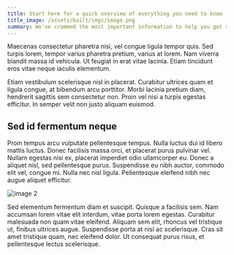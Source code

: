 ```yaml
---
title: Start here for a quick overview of everything you need to know
title_image: /assets/built/imgs/image.png
summary: We've crammed the most important information to help you get started with Ghost into this one post. It's your cheat-sheet to get started, and your shortcut to advanced features.
---
```


Maecenas consectetur pharetra nisi, vel congue ligula tempor quis. Sed turpis lorem, tempor varius pharetra pretium, varius at lorem. Nam viverra blandit massa id vehicula. Ut feugiat in erat vitae lacinia. Etiam tincidunt eros vitae neque iaculis elementum.

Etiam vestibulum scelerisque nisl in placerat. Curabitur ultrices quam et ligula congue, at bibendum arcu porttitor. Morbi lacinia pretium diam, hendrerit sagittis sem consectetur non. Proin vel nisi a turpis egestas efficitur. In semper velit non justo aliquam euismod.

## Sed id fermentum neque
Proin tempus arcu vulputate pellentesque tempus. Nulla luctus dui id libero mattis luctus. Donec facilisis massa orci, et placerat purus pulvinar vel. Nullam egestas nisi ex, placerat imperdiet odio ullamcorper eu. Donec a aliquet nisl, sed pellentesque purus. Suspendisse eu nibh auctor, commodo elit vel, congue mi. Nulla nec nisl ligula. Pellentesque eleifend nibh nec augue aliquet efficitur.

![image 2](/assets/built/imgs/photo-1622547748225-3fc4abd2cca0.jpeg)

Sed elementum fermentum diam et suscipit. Quisque a facilisis sem. Nam accumsan lorem vitae elit interdum, vitae porta lorem egestas. Curabitur malesuada non quam vitae eleifend. Aliquam sem elit, rhoncus vel tristique ut, finibus ultrices augue. Suspendisse porta at nisl ac scelerisque. Cras sit amet tristique quam, nec eleifend dolor. Ut consequat purus risus, et pellentesque lectus scelerisque.